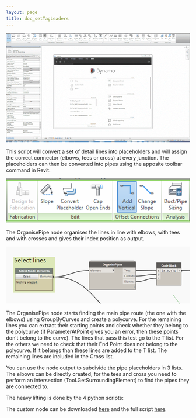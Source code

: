 ```yaml
---
layout: page
title: doc_setTagLeaders
---
```


<img src="/scripts/img/dwgToPipes.gif" width="720">

This script will convert a set of detail lines into placeholders and will assign the correct connector (elbows, tees or cross) at every junction. The placeholders can then be converted into pipes using the apposite toolbar command in Revit:

<img src="/scripts/img/pipes1.PNG" width="720">

The OrganisePipe node organises the lines in line with elbows, with tees and with crosses and gives their index position as output. 

<img src="/scripts/img/pipes2.PNG" width="720">

The OrganisePipe node starts finding the main pipe route (the one with the elbows) using GroupByCurves and create a polycurve. For the remaining lines you can extract their starting points and check whether they belong to the polycurve (if ParameterAtPoint gives you an error, then these points don’t belong to the curve). The lines that pass this test go to the T list. For the others we need to check that their End Point does not belong to the polycurve. If it belongs than these lines are added to the T list. The remaining lines are included in the Cross list.

You can use the node output to subdivide the pipe placeholders in 3 lists. The elbows can be directly created, for the tees and cross you need to perform an intersection (Tool.GetSurroundingElement) to find the pipes they are connected to.

<div id="imageContainer1"></div>

The heavy lifting is done by the 4 python scripts:

<div id="imageContainer2"></div>
<div id="imageContainer3"></div>
<div id="imageContainer4"></div>
<div id="imageContainer5"></div>

The custom node can be downloaded [here](https://drive.google.com/open?id=0BxH7XsYIEQEhVkkya2NNYjhXQ1k) and the full script [here](https://drive.google.com/open?id=0BxH7XsYIEQEhbFRYTWFDYWppR0U).


<script>  
var imgHeight = 635, imgWidth = 720,      
    width =  720, height = 385,             
    translate0 = [0, 0], scale0 = 1;  

svg1 = d3.select("#imageContainer1").append("svg")
    .attr("width",  width + "px")
    .attr("height", height + "px");

svg1.append("rect")
    .attr("class", "overlay")
    .attr("width", width + "px")
    .attr("height", height + "px");

svg1 = svg1.append("g")
    .attr("transform", "translate(" + translate0 + ")scale(" + scale0 + ")")
    .call(d3.behavior.zoom().scaleExtent([1, 3]).on("zoom", zoom))
  .append("g");

svg1.append("image")
    .attr("width",  imgWidth + "px")
    .attr("height", imgHeight + "px")
    .attr("xlink:href", "/scripts/img/pipes3.png");

function zoom() {
  svg1.attr("transform", "translate(" + d3.event.translate + ")scale(" + d3.event.scale + ")");
  console.log("translate: " + d3.event.translate + ", scale: " + d3.event.scale);
  }
  </script>    
  
  <script>  
var imgHeight = 635, imgWidth = 720,      
    width =  720, height = 385,             
    translate0 = [0, 0], scale0 = 1;  

svg2 = d3.select("#imageContainer2").append("svg")
    .attr("width",  width + "px")
    .attr("height", height + "px");

svg2.append("rect")
    .attr("class", "overlay")
    .attr("width", width + "px")
    .attr("height", height + "px");

svg2 = svg2.append("g")
    .attr("transform", "translate(" + translate0 + ")scale(" + scale0 + ")")
    .call(d3.behavior.zoom().scaleExtent([1, 3]).on("zoom", zoom))
  .append("g");

svg2.append("image")
    .attr("width",  imgWidth + "px")
    .attr("height", imgHeight + "px")
    .attr("xlink:href", "/scripts/img/pipes4.PNG");

function zoom() {
  svg2.attr("transform", "translate(" + d3.event.translate + ")scale(" + d3.event.scale + ")");
  console.log("translate: " + d3.event.translate + ", scale: " + d3.event.scale);
  }
  </script>    
  
  <script>  
var imgHeight = 635, imgWidth = 720,      
    width =  720, height = 385,             
    translate0 = [0, 0], scale0 = 1;  

svg3 = d3.select("#imageContainer3").append("svg")
    .attr("width",  width + "px")
    .attr("height", height + "px");

svg3.append("rect")
    .attr("class", "overlay")
    .attr("width", width + "px")
    .attr("height", height + "px");

svg3 = svg3.append("g")
    .attr("transform", "translate(" + translate0 + ")scale(" + scale0 + ")")
    .call(d3.behavior.zoom().scaleExtent([1, 3]).on("zoom", zoom))
  .append("g");

svg3.append("image")
    .attr("width",  imgWidth + "px")
    .attr("height", imgHeight + "px")
    .attr("xlink:href", "/scripts/img/pipes5.PNG");

function zoom() {
  svg3.attr("transform", "translate(" + d3.event.translate + ")scale(" + d3.event.scale + ")");
  console.log("translate: " + d3.event.translate + ", scale: " + d3.event.scale);
  }
  </script>    

<script>  
var imgHeight = 635, imgWidth = 720,      
    width =  720, height = 385,             
    translate0 = [0, 0], scale0 = 1;  

svg4 = d3.select("#imageContainer4").append("svg")
    .attr("width",  width + "px")
    .attr("height", height + "px");

svg4.append("rect")
    .attr("class", "overlay")
    .attr("width", width + "px")
    .attr("height", height + "px");

svg4 = svg4.append("g")
    .attr("transform", "translate(" + translate0 + ")scale(" + scale0 + ")")
    .call(d3.behavior.zoom().scaleExtent([1, 3]).on("zoom", zoom))
  .append("g");

svg4.append("image")
    .attr("width",  imgWidth + "px")
    .attr("height", imgHeight + "px")
    .attr("xlink:href", "/scripts/img/pipes6.PNG");

function zoom() {
  svg4.attr("transform", "translate(" + d3.event.translate + ")scale(" + d3.event.scale + ")");
  console.log("translate: " + d3.event.translate + ", scale: " + d3.event.scale);
  }
  </script>    

<script>  
var imgHeight = 635, imgWidth = 720,      
    width =  720, height = 385,             
    translate0 = [0, 0], scale0 = 1;  

svg5 = d3.select("#imageContainer5").append("svg")
    .attr("width",  width + "px")
    .attr("height", height + "px");

svg5.append("rect")
    .attr("class", "overlay")
    .attr("width", width + "px")
    .attr("height", height + "px");

svg5 = svg5.append("g")
    .attr("transform", "translate(" + translate0 + ")scale(" + scale0 + ")")
    .call(d3.behavior.zoom().scaleExtent([1, 3]).on("zoom", zoom))
  .append("g");

svg5.append("image")
    .attr("width",  imgWidth + "px")
    .attr("height", imgHeight + "px")
    .attr("xlink:href", "/scripts/img/pipes7.PNG");

function zoom() {
  svg5.attr("transform", "translate(" + d3.event.translate + ")scale(" + d3.event.scale + ")");
  console.log("translate: " + d3.event.translate + ", scale: " + d3.event.scale);
  }
  </script>    

